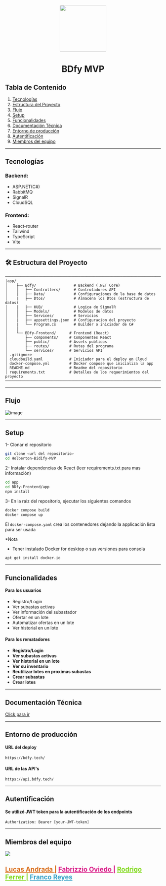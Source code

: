 <div align="center">
   <img src="https://i.imgur.com/5FReqDz.png" height="150" width="150"><h1>BDfy MVP</h1></img>
</div>

## Tabla de Contenido

1. [Tecnologías](#tecnologías)
2. [Estructura del Proyecto](#️-estructura-del-proyecto)
3. [Flujo](#flujo)
4. [Setup](#setup)
5. [Funcionalidades](#funcionalidades)
6. [Documentación Técnica](#documentación-técnica)
7. [Entorno de producción](#entorno-de-producción)
8. [Autentificación](#autentificación)
9. [Miembros del equipo](#miembros-del-equipo)
---

## Tecnologías

### Backend:
- ASP.NET(C#) 
- RabbitMQ
- SignalR
- CloudSQL

### Frontend:
- React-router
- Tailwind
- TypeScript
- Vite
---

## 🛠️ Estructura del Proyecto

```
───────────────────────────────────────────────────────────────────────────────────
│app/
│    ├── Bdfy/                 # Backend (.NET Core)
│    │   ├── Controllers/      # Controladores API
│    |   ├── Data/             # Configuraciones de la base de datos
│    |   ├── Dtos/             # Almacena los Dtos (estructura de datos)
│    |   ├── HUB/              # Logica de SignalR
│    │   ├── Models/           # Modelos de datos
│    │   ├── Services/         # Servicios
│    |   ├── appsettings.json  # Configuracion del proyecto
│    |   └── Program.cs        # Builder o iniciador de C#
│    │
│    └── BDfy-Frontend/      # Frontend (React)
│        ├── components/     # Componentes React
│        ├── public/         # Assets publicos
│        ├── routes/         # Rutas del programa  
│        └── services/       # Servicios API
│ .gitignore
│ cloudbuild.yaml            # Iniciador para el deploy en Cloud
│ docker-compose.yml         # Docker compose que inicializa la app
│ README.md                  # Readme del repositorio
│ requirements.txt           # Detalles de los requerimientos del proyecto
──────────────────────────────────────────────────────────────────────────────────
```
---

## Flujo

![image](https://github.com/user-attachments/assets/e5237534-0e8f-4716-b300-13e488d99145)

---

## Setup

1- Clonar el repositorio
```bash
git clone <url del repositorio>
cd Holberton-Bidify-MVP
```
2- Instalar dependencias de React (leer requirements.txt para mas información)
```bash
cd app
cd BDfy-Frontend/app
npm install
```
3- En la raiz del repositorio, ejecutar los siguientes comandos
```bash
docker compose build
docker compose up
```
El `docker-compose.yaml` crea los contenedores dejando la applicación lista para ser usada

*Nota
- Tener instalado Docker for desktop o sus versiones para consola
```bash
apt get install docker.io
```

---

<h2>Funcionalidades</h2>
<h4>Para los usuarios</h4>
<ul>
   <li>Registro/Login</li>
   <li>Ver subastas activas</li>
   <li>Ver información del subastador</li>
   <li>Ofertar en un lote</li>
   <li>Automatizar ofertas en un lote</li>
   <li>Ver historial en un lote</li>
</ul>
<h4>Para los rematadores<h4>
<ul>
   <li>Registro/Login</li>
   <li>Ver subastas activas</li>
   <li>Ver historial en un lote</li>
   <li>Ver su inventario</li>
   <li>Reutilizar lotes en proximas subastas</li>
   <li>Crear subastas</li>
   <li>Crear lotes</li>
</ul>
   
---

<h2>Documentación Técnica</h2>
<a href="https://docs.google.com/document/d/1otZBrP6yAiJaQfg6aJGTC2W4TJOyHt5vK8hkPa1jZvs/edit?usp=sharing"><p>Click para ir</p></a>

---

<h2>Entorno de producción</h2>
<h4>URL del deploy</h4>

```
https://bdfy.tech/
```

<h4>URL de las API's</h4>

```
https://api.bdfy.tech/
```
---

<h2>Autentificación</h2>

<h4>Se utilizó JWT token para la autentificación de los endpoints</h4>

```http
Authorization: Bearer [your-JWT-token]
```

---

## Miembros del equipo

<img src="https://i.imgur.com/BiDivk1.png"></img>

<h2><a href="https://github.com/lucas2mz" style="color:#D96E1C;" ><strong>Lucas Andrada |</strong></a>
<a href="https://github.com/Ifabri31" style="color:#D91C87;" ><strong>Fabrizzio Oviedo |</strong></a>
<a href="https://github.com/RodrigoFerrer" style="color:#81D91C;" ><strong>Rodrigo Ferrer |</strong></a>
<a href="https://github.com/Franco-byte" style="color:#38A3C7;" ><strong>Franco Reyes</strong></a></h2>
